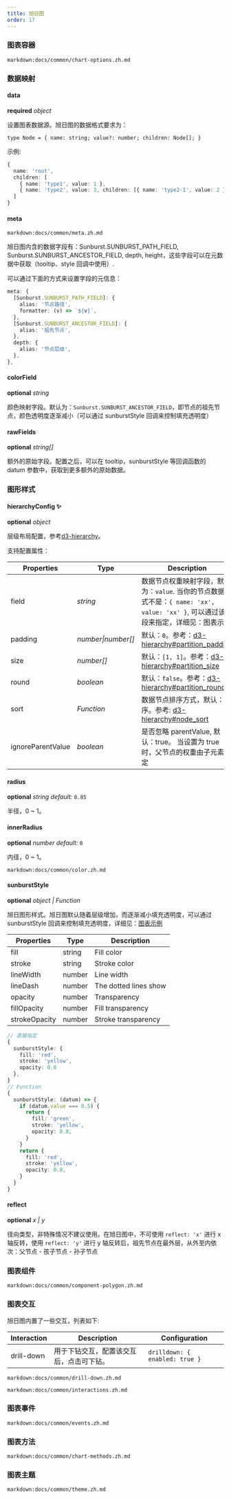 ```yaml
---
title: 旭日图
order: 17
---
```


### 图表容器

`markdown:docs/common/chart-options.zh.md`

### 数据映射

#### data

<description>**required** _object_</description>

设置图表数据源。旭日图的数据格式要求为：

```sign
type Node = { name: string; value?: number; children: Node[]; }
```

示例:

```ts
{
  name: 'root',
  children: [
    { name: 'type1', value: 1 },
    { name: 'type2', value: 3, children: [{ name: 'type2-1', value: 2 }] }
  ]
}
```

#### meta

`markdown:docs/common/meta.zh.md`

旭日图内含的数据字段有：Sunburst.SUNBURST_PATH_FIELD, Sunburst.SUNBURST_ANCESTOR_FIELD, depth, height，这些字段可以在元数据中获取（tooltip、style 回调中使用）.

可以通过下面的方式来设置字段的元信息：

```ts
meta: {
  [Sunburst.SUNBURST_PATH_FIELD]: {
    alias: '节点路径',
    formatter: (v) => `${v}`,
  },
  [Sunburst.SUNBURST_ANCESTOR_FIELD]: {
    alias: '祖先节点',
  },
  depth: {
    alias: '节点层级',
  },
},
```

#### colorField

<description>**optional** _string_</description>

颜色映射字段。默认为：`Sunburst.SUNBURST_ANCESTOR_FIELD`，即节点的祖先节点，颜色透明度逐渐减小（可以通过 sunburstStyle 回调来控制填充透明度）

#### rawFields

<description>**optional** _string[]_</description>

额外的原始字段。配置之后，可以在 tooltip，sunburstStyle 等回调函数的 datum 参数中，获取到更多额外的原始数据。

### 图形样式

#### hierarchyConfig ✨

<description>**optional** _object_</description>

层级布局配置，参考[d3-hierarchy](https://github.com/d3/d3-hierarchy#partition)。

支持配置属性：

| Properties | Type               | Description                                                                                                                          |
| ---------- | ------------------ | ------------------------------------------------------------------------------------------------------------------------------------ |
| field      | _string_           | 数据节点权重映射字段，默认为：`value`. 当你的节点数据格式不是：`{ name: 'xx', value: 'xx' }`, 可以通过该字段来指定，详细见：图表示例 |
| padding    | _number\|number[]_ | 默认：`0`。参考：[d3-hierarchy#partition_padding](https://github.com/d3/d3-hierarchy#partition_padding)                              |
| size       | _number[]_         | 默认：`[1, 1]`。参考：[d3-hierarchy#partition_size](https://github.com/d3/d3-hierarchy#partition_size)                               |
| round      | _boolean_          | 默认：`false`。参考：[d3-hierarchy#partition_round](https://github.com/d3/d3-hierarchy#partition_round)                              |
| sort       | _Function_         | 数据节点排序方式，默认：降序。参考: [d3-hierarchy#node_sort](https://github.com/d3/d3-hierarchy#node_sort)                           |
| ignoreParentValue       | _boolean_         | 是否忽略 parentValue, 默认：true。 当设置为 true 时，父节点的权重由子元素决定  |

#### radius

<description>**optional** _string_ _default:_ `0.85`</description>

半径，0 ~ 1。

#### innerRadius

<description>**optional** _number_ _default:_ `0`</description>

内径，0 ~ 1。

<!-- Color 配置 -->

`markdown:docs/common/color.zh.md`

#### sunburstStyle

<description>**optional** _object | Function_</description>

旭日图形样式。旭日图默认随着层级增加，而逐渐减小填充透明度，可以通过 sunburstStyle 回调来控制填充透明度，详细见：[图表示例](/zh/examples/more-plots/sunburst#style)

| Properties    | Type   | Description           |
| ------------- | ------ | --------------------- |
| fill          | string | Fill color            |
| stroke        | string | Stroke color          |
| lineWidth     | number | Line width            |
| lineDash      | number | The dotted lines show |
| opacity       | number | Transparency          |
| fillOpacity   | number | Fill transparency     |
| strokeOpacity | number | Stroke transparency   |

```ts
// 直接指定
{
  sunburstStyle: {
    fill: 'red',
    stroke: 'yellow',
    opacity: 0.8
  },
}
// Function
{
  sunburstStyle: (datum) => {
    if (datum.value === 0.5) {
      return {
        fill: 'green',
        stroke: 'yellow',
        opacity: 0.8,
      }
    }
    return {
      fill: 'red',
      stroke: 'yellow',
      opacity: 0.8,
    }
  }
}
```

#### reflect

<description>**optional** _x | y_</description>

径向类型，非特殊情况不建议使用。在旭日图中，不可使用 `reflect: 'x'` 进行 x 轴反转，使用 `reflect: 'y'` 进行 y 轴反转后，祖先节点在最外层，从外至内依次：父节点 - 孩子节点 - 孙子节点

### 图表组件

`markdown:docs/common/component-polygon.zh.md`

### 图表交互

旭日图内置了一些交互，列表如下:

| Interaction | Description                              | Configuration                  |
| ----------- | ---------------------------------------- | ------------------------------ |
| drill-down  | 用于下钻交互，配置该交互后，点击可下钻。 | `drilldown: { enabled: true }` |

`markdown:docs/common/drill-down.zh.md`

`markdown:docs/common/interactions.zh.md`

### 图表事件

`markdown:docs/common/events.zh.md`

### 图表方法

`markdown:docs/common/chart-methods.zh.md`

### 图表主题

`markdown:docs/common/theme.zh.md`
